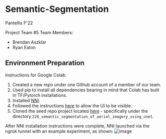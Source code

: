 # Semantic-Segmentation
Pantellis F'22 

Project Team #5
Team Members:
- Brendan Aszklar
- Ryan Eaton

## Environment Preparation

Instructions for Google Colab.

1. Created a new repo under one Github account of a member of our team.
1. Used pip to install all dependencies bearing in mind that Colab has built in TF/Pytorch installations. 
1. Installed [NNI](https://nni.readthedocs.io/en/stable/index.html).
1. Followed the instructions [here](https://nni.readthedocs.io/en/stable/sharings/nni_colab_support.html) to allow the UI to be visible.
1. Cloned the seed repo project located [here](https://github.com/bnsreenu/python_for_microscopists) - specifically under the directory `228_semantic_segmentation_of_aerial_imagery_using_unet`.

After NNI installation instructions were complete, NNI launched via the ngrok tunnel with an example experiment, as shown:
![image](https://user-images.githubusercontent.com/34921506/198069956-1408f207-aa94-4c93-b14f-cd42b53b3feb.png)

